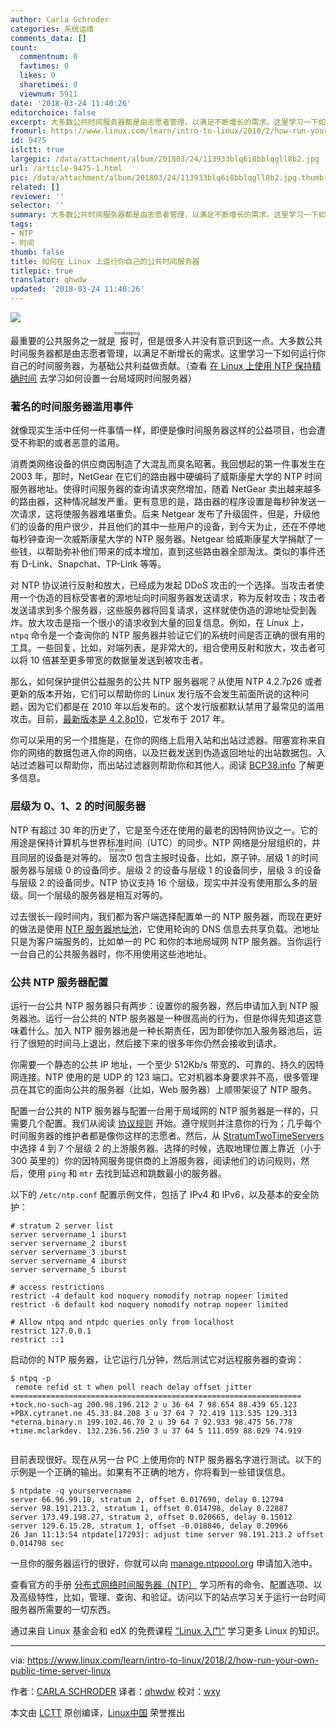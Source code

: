 ```yaml
---
author: Carla Schroder
categories: 系统运维
comments_data: []
count:
  commentnum: 0
  favtimes: 0
  likes: 0
  sharetimes: 0
  viewnum: 5911
date: '2018-03-24 11:40:26'
editorchoice: false
excerpt: 大多数公共时间服务器都是由志愿者管理，以满足不断增长的需求。这里学习一下如何运行你自己的时间服务器，为基础公共利益做贡献。
fromurl: https://www.linux.com/learn/intro-to-linux/2018/2/how-run-your-own-public-time-server-linux
id: 9475
islctt: true
largepic: /data/attachment/album/201803/24/113933blq6i8bblqgll8b2.jpg
url: /article-9475-1.html
pic: /data/attachment/album/201803/24/113933blq6i8bblqgll8b2.jpg.thumb.jpg
related: []
reviewer: ''
selector: ''
summary: 大多数公共时间服务器都是由志愿者管理，以满足不断增长的需求。这里学习一下如何运行你自己的时间服务器，为基础公共利益做贡献。
tags:
- NTP
- 时间
thumb: false
title: 如何在 Linux 上运行你自己的公共时间服务器
titlepic: true
translator: qhwdw
updated: '2018-03-24 11:40:26'
---
```


![](/data/attachment/album/201803/24/113933blq6i8bblqgll8b2.jpg)


最重要的公共服务之一就是<ruby> 报时 <rt>  timekeeping </rt></ruby>，但是很多人并没有意识到这一点。大多数公共时间服务器都是由志愿者管理，以满足不断增长的需求。这里学习一下如何运行你自己的时间服务器，为基础公共利益做贡献。（查看 [在 Linux 上使用 NTP 保持精确时间](/article-9462-1.html) 去学习如何设置一台局域网时间服务器）


### 著名的时间服务器滥用事件


就像现实生活中任何一件事情一样，即便是像时间服务器这样的公益项目，也会遭受不称职的或者恶意的滥用。


消费类网络设备的供应商因制造了大混乱而臭名昭著。我回想起的第一件事发生在 2003 年，那时，NetGear 在它们的路由器中硬编码了威斯康星大学的 NTP 时间服务器地址。使得时间服务器的查询请求突然增加，随着 NetGear 卖出越来越多的路由器，这种情况越发严重。更有意思的是，路由器的程序设置是每秒钟发送一次请求，这将使服务器难堪重负。后来 Netgear 发布了升级固件，但是，升级他们的设备的用户很少，并且他们的其中一些用户的设备，到今天为止，还在不停地每秒钟查询一次威斯康星大学的 NTP 服务器。Netgear 给威斯康星大学捐献了一些钱，以帮助弥补他们带来的成本增加，直到这些路由器全部淘汰。类似的事件还有 D-Link、Snapchat、TP-Link 等等。


对 NTP 协议进行反射和放大，已经成为发起 DDoS 攻击的一个选择。当攻击者使用一个伪造的目标受害者的源地址向时间服务器发送请求，称为反射攻击；攻击者发送请求到多个服务器，这些服务器将回复请求，这样就使伪造的源地址受到轰炸。放大攻击是指一个很小的请求收到大量的回复信息。例如，在 Linux 上，`ntpq` 命令是一个查询你的 NTP 服务器并验证它们的系统时间是否正确的很有用的工具。一些回复，比如，对端列表，是非常大的。组合使用反射和放大，攻击者可以将 10 倍甚至更多带宽的数据量发送到被攻击者。


那么，如何保护提供公益服务的公共 NTP 服务器呢？从使用 NTP 4.2.7p26 或者更新的版本开始，它们可以帮助你的 Linux 发行版不会发生前面所说的这种问题，因为它们都是在 2010 年以后发布的。这个发行版都默认禁用了最常见的滥用攻击。目前，[最新版本是 4.2.8p10](http://www.ntp.org/downloads.html)，它发布于 2017 年。


你可以采用的另一个措施是，在你的网络上启用入站和出站过滤器。阻塞宣称来自你的网络的数据包进入你的网络，以及拦截发送到伪造返回地址的出站数据包。入站过滤器可以帮助你，而出站过滤器则帮助你和其他人。阅读 [BCP38.info](http://www.bcp38.info/index.php/Main_Page) 了解更多信息。


### 层级为 0、1、2 的时间服务器


NTP 有超过 30 年的历史了，它是至今还在使用的最老的因特网协议之一。它的用途是保持计算机与世界标准时间（UTC）的同步。NTP 网络是分层组织的，并且同层的设备是对等的。<ruby> 层次 <rt>  Stratum </rt></ruby> 0 包含主报时设备，比如，原子钟。层级 1 的时间服务器与层级 0 的设备同步。层级 2 的设备与层级 1 的设备同步，层级 3 的设备与层级 2 的设备同步。NTP 协议支持 16 个层级，现实中并没有使用那么多的层级。同一个层级的服务器是相互对等的。


过去很长一段时间内，我们都为客户端选择配置单一的 NTP 服务器，而现在更好的做法是使用 [NTP 服务器地址池](http://www.pool.ntp.org/en/use.html)，它使用轮询的 DNS 信息去共享负载。池地址只是为客户端服务的，比如单一的 PC 和你的本地局域网 NTP 服务器。当你运行一台自己的公共服务器时，你不用使用这些池地址。


### 公共 NTP 服务器配置


运行一台公共 NTP 服务器只有两步：设置你的服务器，然后申请加入到 NTP 服务器池。运行一台公共的 NTP 服务器是一种很高尚的行为，但是你得先知道这意味着什么。加入 NTP 服务器池是一种长期责任，因为即使你加入服务器池后，运行了很短的时间马上退出，然后接下来的很多年你仍然会接收到请求。


你需要一个静态的公共 IP 地址，一个至少 512Kb/s 带宽的、可靠的、持久的因特网连接。NTP 使用的是 UDP 的 123 端口。它对机器本身要求并不高，很多管理员在其它的面向公共的服务器（比如，Web 服务器）上顺带架设了 NTP 服务。


配置一台公共的 NTP 服务器与配置一台用于局域网的 NTP 服务器是一样的，只需要几个配置。我们从阅读 [协议规则](http://support.ntp.org/bin/view/Servers/RulesOfEngagement) 开始。遵守规则并注意你的行为；几乎每个时间服务器的维护者都是像你这样的志愿者。然后，从 [StratumTwoTimeServers](http://support.ntp.org/bin/view/Servers/StratumTwoTimeServers?redirectedfrom=Servers.StratumTwo) 中选择 4 到 7 个层级 2 的上游服务器。选择的时候，选取地理位置上靠近（小于 300 英里的）你的因特网服务提供商的上游服务器，阅读他们的访问规则，然后，使用 `ping` 和 `mtr` 去找到延迟和跳数最小的服务器。


以下的 `/etc/ntp.conf` 配置示例文件，包括了 IPv4 和 IPv6，以及基本的安全防护：



```
# stratum 2 server list
server servername_1 iburst
server servername_2 iburst
server servername_3 iburst
server servername_4 iburst
server servername_5 iburst

# access restrictions
restrict -4 default kod noquery nomodify notrap nopeer limited
restrict -6 default kod noquery nomodify notrap nopeer limited

# Allow ntpq and ntpdc queries only from localhost
restrict 127.0.0.1
restrict ::1

```

启动你的 NTP 服务器，让它运行几分钟，然后测试它对远程服务器的查询：



```
$ ntpq -p
 remote refid st t when poll reach delay offset jitter
=================================================================
+tock.no-such-ag 200.98.196.212 2 u 36 64 7 98.654 88.439 65.123
+PBX.cytranet.ne 45.33.84.208 3 u 37 64 7 72.419 113.535 129.313
*eterna.binary.n 199.102.46.70 2 u 39 64 7 92.933 98.475 56.778
+time.mclarkdev. 132.236.56.250 3 u 37 64 5 111.059 88.029 74.919


```

目前表现很好。现在从另一台 PC 上使用你的 NTP 服务器名字进行测试。以下的示例是一个正确的输出。如果有不正确的地方，你将看到一些错误信息。



```
$ ntpdate -q yourservername
server 66.96.99.10, stratum 2, offset 0.017690, delay 0.12794
server 98.191.213.2, stratum 1, offset 0.014798, delay 0.22887
server 173.49.198.27, stratum 2, offset 0.020665, delay 0.15012
server 129.6.15.28, stratum 1, offset -0.018846, delay 0.20966
26 Jan 11:13:54 ntpdate[17293]: adjust time server 98.191.213.2 offset 0.014798 sec

```

一旦你的服务器运行的很好，你就可以向 [manage.ntppool.org](https://manage.ntppool.org/manage) 申请加入池中。


查看官方的手册 [分布式网络时间服务器（NTP）](https://www.eecis.udel.edu/%7Emills/ntp/html/index.html) 学习所有的命令、配置选项、以及高级特性，比如，管理、查询、和验证。访问以下的站点学习关于运行一台时间服务器所需要的一切东西。


通过来自 Linux 基金会和 edX 的免费课程 [“Linux 入门”](https://training.linuxfoundation.org/linux-courses/system-administration-training/introduction-to-linux) 学习更多 Linux 的知识。




---


via: <https://www.linux.com/learn/intro-to-linux/2018/2/how-run-your-own-public-time-server-linux>


作者：[CARLA SCHRODER](https://www.linux.com/users/cschroder) 译者：[qhwdw](https://github.com/qhwdw) 校对：[wxy](https://github.com/wxy)


本文由 [LCTT](https://github.com/LCTT/TranslateProject) 原创编译，[Linux中国](https://linux.cn/) 荣誉推出